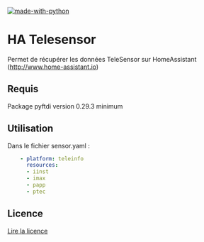 [![made-with-python](https://img.shields.io/badge/Made%20with-Python-1f425f.svg)](https://www.python.org/)

# HA Telesensor
Permet de récupérer les données TeleSensor sur HomeAssistant (http://www.home-assistant.io)

## Requis
  Package pyftdi version 0.29.3 minimum


## Utilisation

Dans le fichier sensor.yaml :

```yaml
	- platform: teleinfo
	  resources:
	  - iinst
	  - imax
	  - papp
	  - ptec
```

## Licence 

[Lire la licence](LICENSE)
